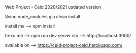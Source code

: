 Web Project - Ceid 2020/2021 updated version

Svino node_modules gia clean install

install me  --> npm install

trexo me    --> npm run dev
server sto  --> http://localhost:3000/


available on --> https://ceid-project-ceid.herokuapp.com/
